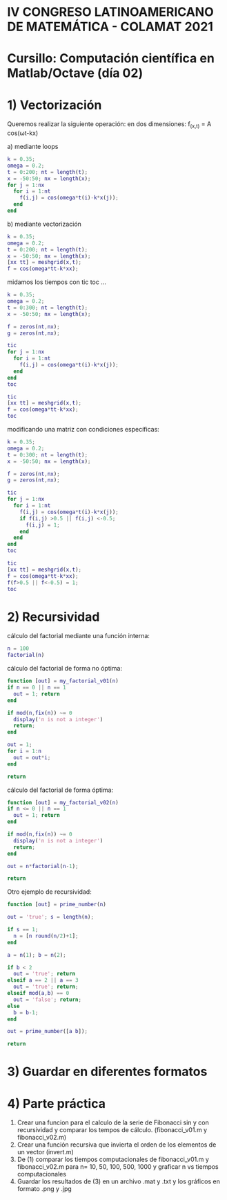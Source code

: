 # IV CONGRESO LATINOAMERICANO DE MATEMÁTICA - COLAMAT 2021
# Cursillo: Computación científica en Matlab/Octave (día 02)



# 1) Vectorización 
Queremos realizar la siguiente operación: en dos dimensiones: f<sub>(x,t)</sub> = A cos(&omega;t-kx)

a) mediante loops
```MATLAB
k = 0.35;
omega = 0.2;
t = 0:200; nt = length(t);
x = -50:50; nx = length(x);
for j = 1:nx
  for i = 1:nt
    f(i,j) = cos(omega*t(i)-k*x(j));
  end
end  
```
b) mediante vectorización
```MATLAB
k = 0.35;
omega = 0.2;
t = 0:200; nt = length(t);
x = -50:50; nx = length(x);
[xx tt] = meshgrid(x,t);
f = cos(omega*tt-k*xx);
```
midamos los tiempos con tic toc ...
```MATLAB
k = 0.35;
omega = 0.2;
t = 0:300; nt = length(t);
x = -50:50; nx = length(x);

f = zeros(nt,nx);
g = zeros(nt,nx);

tic
for j = 1:nx
  for i = 1:nt
    f(i,j) = cos(omega*t(i)-k*x(j));
  end
end
toc

tic
[xx tt] = meshgrid(x,t);
f = cos(omega*tt-k*xx);
toc
```
modificando una matriz con condiciones específicas:

```MATLAB
k = 0.35;
omega = 0.2;
t = 0:300; nt = length(t);
x = -50:50; nx = length(x);

f = zeros(nt,nx);
g = zeros(nt,nx);

tic
for j = 1:nx
  for i = 1:nt
    f(i,j) = cos(omega*t(i)-k*x(j));
    if f(i,j) >0.5 || f(i,j) <-0.5;
      f(i,j) = 1;
    end
  end
end
toc

tic
[xx tt] = meshgrid(x,t);
f = cos(omega*tt-k*xx);
f(f>0.5 || f<-0.5) = 1;
toc
```

# 2) Recursividad

cálculo del factorial mediante una función interna:

```MATLAB
n = 100
factorial(n)
```
cálculo del factorial de forma no óptima:
```MATLAB
function [out] = my_factorial_v01(n)
if n == 0 || n == 1
  out = 1; return
end	

if mod(n,fix(n)) ~= 0
  display('n is not a integer')
  return;
end

out = 1;
for i = 1:n
  out = out*i;
end

return
```
cálculo del factorial de forma óptima:
```MATLAB
function [out] = my_factorial_v02(n)
if n <= 0 || n == 1
  out = 1; return
end	

if mod(n,fix(n)) ~= 0
  display('n is not a integer')
  return;
end

out = n*factorial(n-1);

return
```
Otro ejemplo de recursividad:
```MATLAB
function [out] = prime_number(n)

out = 'true'; s = length(n);

if s == 1;
  n = [n round(n/2)+1];
end

a = n(1); b = n(2);

if b < 2
  out = 'true'; return
elseif a == 2 || a == 3
  out = 'true'; return;
elseif mod(a,b) == 0
  out = 'false'; return;
else
  b = b-1; 
end

out = prime_number([a b]);

return
```


# 3) Guardar en diferentes formatos

# 4) Parte práctica
1) Crear una funcion para el calculo de la serie de Fibonacci sin y con recursividad y comparar los tempos de cálculo. (fibonacci_v01.m y fibonacci_v02.m)
2) Crear una función recursiva que invierta el orden de los elementos de un vector (invert.m) 
3) De (1) comparar los tiempos computacionales de fibonacci_v01.m y fibonacci_v02.m para n= 10, 50, 100, 500, 1000 y graficar n vs tiempos computacionales
4) Guardar los resultados de (3) en un archivo .mat y .txt y los gráficos en formato .png y .jpg
